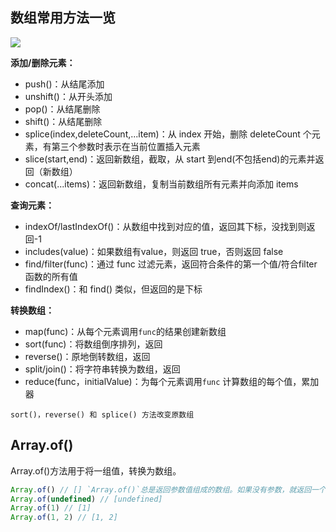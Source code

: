 <!--
 * @Author: Vimalakirti
 * @Date: 2020-06-26 23:06:32
 * @LastEditTime: 2020-06-27 00:08:45
 * @Description: 
 * @FilePath: \vuepress-blog\docs\blog\Javascript-Library\常见数组方法.md
--> 
## 数组常用方法一览

![](https://gitee.com/lj107571/imgformd/raw/master/%E6%95%B0%E7%BB%84%E6%96%B9%E6%B3%95.jpg)




  **添加/删除元素：**
  
- push()：从结尾添加
- unshift()：从开头添加
- pop()：从结尾删除
- shift()：从结尾删除
- splice(index,deleteCount,...item)：从 index 开始，删除 deleteCount 个元素，有第三个参数时表示在当前位置插入元素
- slice(start,end)：返回新数组，截取，从 start 到end(不包括end)的元素并返回（新数组）
- concat(...items)：返回新数组，复制当前数组所有元素并向添加 items
  
**查询元素：**
- indexOf/lastIndexOf()：从数组中找到对应的值，返回其下标，没找到则返回-1
- includes(value)：如果数组有value，则返回 true，否则返回 false
- find/filter(func)：通过 func 过滤元素，返回符合条件的第一个值/符合filter 函数的所有值
- findIndex()：和 find() 类似，但返回的是下标

**转换数组：**
- map(func)：从每个元素调用```func```的结果创建新数组
- sort(func)：将数组倒序排列，返回
- reverse()：原地倒转数组，返回
- split/join()：将字符串转换为数组，返回
- reduce(func，initialValue)：为每个元素调用```func``` 计算数组的每个值，累加器

```!
sort()，reverse() 和 splice() 方法改变原数组
```

## Array.of()

Array.of()方法用于将一组值，转换为数组。

```js
Array.of() // [] `Array.of()`总是返回参数值组成的数组。如果没有参数，就返回一个空数组。
Array.of(undefined) // [undefined]
Array.of(1) // [1]
Array.of(1, 2) // [1, 2]
```